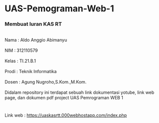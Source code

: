 # UAS-Pemograman-Web-1
 ### Membuat Iuran KAS RT
 <br>Nama   : Aldo Anggio Abimanyu <br>
 <br>NIM    : 312110579<br>
 <br>Kelas  : TI.21.B.1<br>
 <br>Prodi  : Teknik Informatika<br>
 <br>Dosen  : Agung Nugroho,S.Kom.,M.Kom.<br>
 <br>Didalam repository ini terdapat sebuah link dokumentasi yotube, link web page, dan dokumen pdf project UAS Pemrograman WEB 1<br>

 ###
 <br>Link web : https://uaskasrtt.000webhostapp.com/index.php<br>

 
